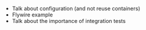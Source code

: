 - Talk about configuration (and not reuse containers)
- Flywire example
- Talk about the importance of integration tests
